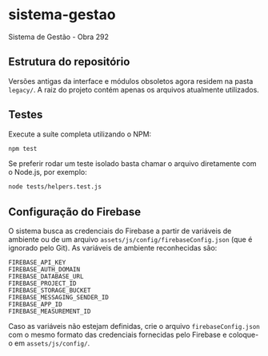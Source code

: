 # sistema-gestao
Sistema de Gestão - Obra 292

## Estrutura do repositório

Versões antigas da interface e módulos obsoletos agora residem na pasta
`legacy/`. A raiz do projeto contém apenas os arquivos atualmente
utilizados.

## Testes

Execute a suíte completa utilizando o NPM:

```bash
npm test
```

Se preferir rodar um teste isolado basta chamar o arquivo diretamente com o
Node.js, por exemplo:

```bash
node tests/helpers.test.js
```

## Configuração do Firebase

O sistema busca as credenciais do Firebase a partir de variáveis de ambiente
ou de um arquivo `assets/js/config/firebaseConfig.json` (que é ignorado pelo
Git). As variáveis de ambiente reconhecidas são:

```
FIREBASE_API_KEY
FIREBASE_AUTH_DOMAIN
FIREBASE_DATABASE_URL
FIREBASE_PROJECT_ID
FIREBASE_STORAGE_BUCKET
FIREBASE_MESSAGING_SENDER_ID
FIREBASE_APP_ID
FIREBASE_MEASUREMENT_ID
```

Caso as variáveis não estejam definidas, crie o arquivo `firebaseConfig.json`
com o mesmo formato das credenciais fornecidas pelo Firebase e coloque-o em
`assets/js/config/`.
